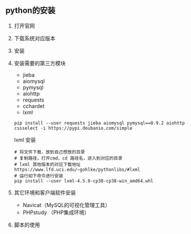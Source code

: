 ## python的安装

1. 打开官网

2. 下载系统对应版本

3. 安装

4. 安装需要的第三方模块

   - jieba
   - aiomysql
   - pymysql
   - aiohttp
   - requests
   - cchardet
   - lxml

   ```shell
   pip install --user requests jieba aiomysql pymysql==0.9.2 aiohttp cssselect -i https://pypi.doubanio.com/simple
   ```

   lxml 安装

   ```shell
   # 将文件下载，放到自己想放的目录
   # 复制路径，打开cmd，cd 路径名，进入到对应的目录
   # lxml 其他版本的对应下载地址https://www.lfd.uci.edu/~gohlke/pythonlibs/#lxml
   # 运行如下命令进行安装
   pip install --user lxml-4.5.0-cp38-cp38-win_amd64.whl
   ```

   

5. 其它环境和客户端软件安装

   - Navicat（MySQL的可视化管理工具）
   - PHPstudy （PHP集成环境）

6. 脚本的使用

   